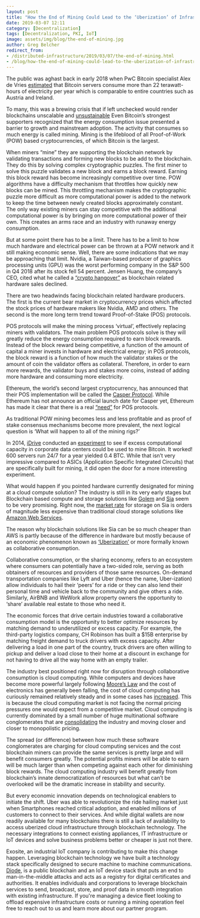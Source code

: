 ```yaml
---
layout: post
title: "How the End of Mining Could Lead to the ‘Uberization’ of Infrastructure"
date: 2019-03-07 12:11
category: [Decentralization]
tags: [Decentralization, PKI, IoT]
image: assets/img/blog/the-end-of-mining.jpg
author: Greg Belcher
redirect_from:
- /distributed-infrastructure/2019/03/07/the-end-of-mining.html
- /blog/how-the-end-of-mining-could-lead-to-the-uberization-of-infrastructure
---
```


The public was aghast back in early 2018 when PwC Bitcoin specialist Alex de Vries [estimated](https://www.cell.com/joule/fulltext/S2542-4351(18)30177-6) that Bitcoin servers consume more than 22 terawatt-hours of electricity per year which is comparable to entire countries such as Austria and Ireland.

To many, this was a brewing crisis that if left unchecked would render blockchains unscalable and [unsustainable](https://phys.org/news/2018-07-energy-intensive-bitcoin-transactions-pose-environmental.html) Even Bitcoin’s strongest supporters recognized that the energy consumption issue presented a barrier to growth and mainstream adoption. The activity that consumes so much energy is called mining. Mining is the lifeblood of all Proof-of-Work (POW) based cryptocurrencies, of which Bitcoin is the largest.

When miners “mine” they are supporting the blockchain network by validating transactions and forming new blocks to be add to the blockchain. They do this by solving complex cryptographic puzzles. The first miner to solve this puzzle validates a new block and earns a block reward. Earning this block reward has become increasingly competitive over time. POW algorithms have a difficulty mechanism that throttles how quickly new blocks can be mined. This throttling mechanism makes the cryptographic puzzle more difficult as more computational power is added to the network to keep the time between newly created blocks approximately constant. The only way existing miners can stay competitive with the additional computational power is by bringing on more computational power of their own. This creates an arms race and an industry with runaway energy consumption.

But at some point there has to be a limit. There has to be a limit to how much hardware and electrical power can be thrown at a POW network and it still making economic sense. Well, there are some indications that we may be approaching that limit. Nvidia, a Taiwan-based producer of graphics processing units (GPU) was the worst performing company in the S&P 500 in Q4 2018 after its stock fell 54 percent. Jensen Huang, the company’s CEO, cited what he called a [“crypto hangover”](https://www.marketwatch.com/story/crypto-hangover-has-nvidia-staggering-into-holidays-with-a-big-headache-2018-11-15) as blockchain related hardware sales declined.

There are two headwinds facing blockchain related hardware producers. The first is the current bear market in cryptocurrency prices which affected the stock prices of hardware makers like Nvidia, AMD and others. The second is the more long term trend toward Proof-of-Stake (POS) protocols.

POS protocols will make the mining process ‘virtual’, effectively replacing miners with validators. The main problem POS protocols solve is they will greatly reduce the energy consumption required to earn block rewards. Instead of the block reward being competitive, a function of the amount of capital a miner invests in hardware and electrical energy; in POS protocols, the block reward is a function of how much the validator stakes or the amount of coin the validator offers as collateral. Therefore, in order to earn more rewards, the validator buys and stakes more coins, instead of adding more hardware and consuming more electricity.

Ethereum, the world’s second largest cryptocurrency, has announced that their POS implementation will be called the [Casper Protocol](https://blockgeeks.com/guides/ethereum-casper/). While Ethereum has not announce an official launch date for Casper yet, Ethereum has made it clear that there is a real [“need”](https://blockgeeks.com/guides/ethereum-mining-proof-stake/) for POS protocols.

As traditional POW mining becomes less and less profitable and as proof of stake consensus mechanisms become more prevalent, the next logical question is ‘What will happen to all of the mining rigs?’

In 2014, [iDrive](https://www.idrive.com/) conducted an [experiment](https://www.datacenterknowledge.com/archives/2014/02/24/mining-experiment-running-600-servers-year-yields-0-4-bitcoin) to see if excess computational capacity in corporate data centers could be used to mine Bitcoin. It worked! 600 servers run 24/7 for a year yielded 0.4 BTC. While that isn’t very impressive compared to ASICs (Application Specific Integrated Circuits) that are specifically built for mining, it did open the door for a more interesting experiment.

What would happen if you pointed hardware currently designated for mining at a cloud compute solution? The industry is still in its very early stages but Blockchain based compute and storage solutions like [Golem](https://golem.network) and [Sia](https://www.sia.tech/) seem to be very promising. Right now, the [market rate](https://siastats.info/storage_pricing) for storage on Sia is orders of magnitude less expensive than traditional cloud storage solutions like [Amazon Web Services](https://aws.amazon.com/s3/pricing/).

The reason why blockchain solutions like Sia can be so much cheaper than AWS is partly because of the difference in hardware but mostly because of an economic phenomenon known as [‘Uberization’](https://en.wikipedia.org/wiki/Uberisation) or more formally known as collaborative consumption.

Collaborative consumption, or the sharing economy, refers to an ecosystem where consumers can potentially have a two-sided role, serving as both obtainers of resources and providers of those same resources. On-demand transportation companies like Lyft and Uber (hence the name, Uber-ization) allow individuals to hail their ‘peers’ for a ride or they can also lend their personal time and vehicle back to the community and give others a ride. Similarly, AirBNB and WeWork allow property owners the opportunity to ‘share’ available real estate to those who need it.

The economic forces that drive certain industries toward a collaborative consumption model is the opportunity to better optimize resources by matching demand to underutilized or excess capacity. For example, the third-party logistics company, CH Robinson has built a $15B enterprise by matching freight demand to truck drivers with excess capacity. After delivering a load in one part of the country, truck drivers are often willing to pickup and deliver a load close to their home at a discount in exchange for not having to drive all the way home with an empty trailer.

The industry best positioned right now for disruption through collaborative consumption is cloud computing. While computers and devices have become more powerful largely following [Moore’s Law](https://en.wikipedia.org/wiki/Moore%27s_law) and the cost of electronics has generally been falling, the cost of cloud computing has curiously remained relatively steady and in some cases has [increased](https://www.kapwing.com/blog/cloud-costs-arent-actually-dropping-dramatically/). This is because the cloud computing market is not facing the normal pricing pressures one would expect from a competitive market. Cloud computing is currently dominated by a small number of huge multinational software conglomerates that are [consolidating](https://siliconangle.com/2017/08/07/analysts-see-cloud-consolidation-raising-lock-risk/)  the industry and moving closer and closer to monopolistic pricing.

The spread (or difference) between how much these software conglomerates are charging for cloud computing services and the cost blockchain miners can provide the same services is pretty large and will benefit consumers greatly. The potential profits miners will be able to earn will be much larger than when competing against each other for diminishing block rewards. The cloud computing industry will benefit greatly from blockchain’s innate democratization of resources but what can’t be overlooked will be the dramatic increase in stability and security.

But every economic innovation depends on technological enablers to initiate the shift. Uber was able to revolutionize the ride hailing market just when Smartphones reached critical adoption, and enabled millions of customers to connect to their services. And while digital wallets are now readily available for many blockchains there is still a lack of availability to access uberized cloud infrastructure through blockchain technology. The necessary integrations to connect existing appliances, IT infrastructure or IoT devices and solve business problems better or cheaper is just not there.

Exosite, an industrial IoT company is contributing to make this change happen. Leveraging blockchain technology we have built a technology stack specifically designed to secure machine to machine communications. [Diode](https://diode.io), is a public blockchain and an IoT device stack that puts an end to man-in-the-middle attacks and acts as a registry for digital certificates and authorities. It enables individuals and corporations to leverage blockchain services to send, broadcast, store, and proof data in smooth integration with existing infrastructure. If you're managing a device fleet looking to offload expensive infrastructure costs or running a mining operation feel free to reach out to us and learn more about our partner program.
